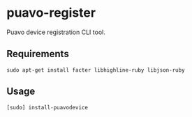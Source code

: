 
# puavo-register

Puavo device registration CLI tool.

## Requirements

    sudo apt-get install facter libhighline-ruby libjson-ruby

## Usage

    [sudo] install-puavodevice

